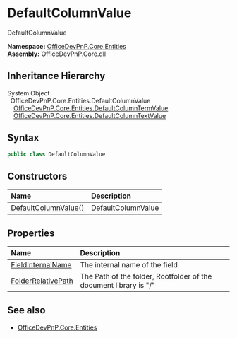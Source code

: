 # DefaultColumnValue
 DefaultColumnValue   

**Namespace:** [OfficeDevPnP.Core.Entities](OfficeDevPnP.Core.Entities.md)  
**Assembly:** OfficeDevPnP.Core.dll  
## Inheritance Hierarchy
System.Object  
&ensp;OfficeDevPnP.Core.Entities.DefaultColumnValue  
&emsp;[OfficeDevPnP.Core.Entities.DefaultColumnTermValue](OfficeDevPnP.Core.Entities.DefaultColumnTermValue.md)  
&emsp;[OfficeDevPnP.Core.Entities.DefaultColumnTextValue](OfficeDevPnP.Core.Entities.DefaultColumnTextValue.md)  
## Syntax
```C#
public class DefaultColumnValue
```
## Constructors
|**Name**|**Description**|
|:-----|:-----|
| [DefaultColumnValue()](OfficeDevPnP.Core.Entities.DefaultColumnValue.ctor1.md) |  DefaultColumnValue 
## Properties
|**Name**|**Description**|
|:-----|:-----|
| [FieldInternalName](OfficeDevPnP.Core.Entities.DefaultColumnValue.FieldInternalName.md) | The internal name of the field
| [FolderRelativePath](OfficeDevPnP.Core.Entities.DefaultColumnValue.FolderRelativePath.md) | The Path of the folder, Rootfolder of the document library is "/"
## See also
- [OfficeDevPnP.Core.Entities](OfficeDevPnP.Core.Entities.md)
